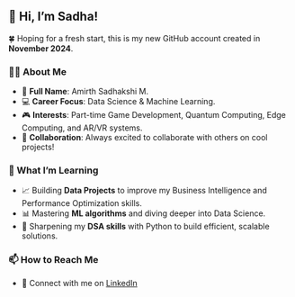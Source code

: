 ## 🐰 Hi, I’m Sadha!

🍀 Hoping for a fresh start, this is my new GitHub account created in **November 2024**.

### 👧🏼 About Me
- 🐰 **Full Name**: Amirth Sadhakshi M.
- 💻 **Career Focus**: Data Science & Machine Learning.
- 🎮 **Interests**: Part-time Game Development, Quantum Computing, Edge Computing, and AR/VR systems. 
- 🤝 **Collaboration**: Always excited to collaborate with others on cool projects!  

### 🌱 What I’m Learning
- 📈 Building **Data Projects** to improve my Business Intelligence and Performance Optimization skills. 
- 📊 Mastering **ML algorithms** and diving deeper into Data Science.
- 🧠 Sharpening my **DSA skills** with Python to build efficient, scalable solutions.  

### 📫 How to Reach Me
- 💼 Connect with me on [LinkedIn](https://www.linkedin.com/in/amisadha-m/)  

<!---
sadhami0519/sadhami0519 is a ✨ special ✨ repository because its `README.md` (this file) appears on your GitHub profile.
You can click the Preview link to take a look at your changes.
--->
